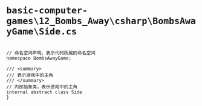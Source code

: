 # `basic-computer-games\12_Bombs_Away\csharp\BombsAwayGame\Side.cs`

```

// 命名空间声明，表示代码所属的命名空间
namespace BombsAwayGame;

/// <summary>
/// 表示游戏中的主角
/// </summary>
// 内部抽象类，表示游戏中的主角
internal abstract class Side
}

```